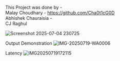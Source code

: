 This Project was done by -   
Malay Choudhary - https://github.com/Cha0t1cG0D  
Abhishek Chauraisia -  
CJ Raghul  
  

![Screenshot 2025-07-04 230725](https://github.com/user-attachments/assets/64a1cea3-7670-4e45-afef-a51e94277004)


Output Demonstration
![IMG-20250719-WA0006](https://github.com/user-attachments/assets/b2909e00-96e8-4715-89c9-3904b65b4a2f)

      
Latency 
![IMG20250719172115](https://github.com/user-attachments/assets/158a5102-1431-4276-bc2e-c31d5ef144ed)
